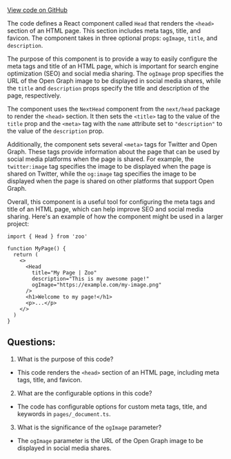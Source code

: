[View code on GitHub](zoo-labs/zoo/blob/master/app/components/Head.tsx)

The code defines a React component called `Head` that renders the `<head>` section of an HTML page. This section includes meta tags, title, and favicon. The component takes in three optional props: `ogImage`, `title`, and `description`. 

The purpose of this component is to provide a way to easily configure the meta tags and title of an HTML page, which is important for search engine optimization (SEO) and social media sharing. The `ogImage` prop specifies the URL of the Open Graph image to be displayed in social media shares, while the `title` and `description` props specify the title and description of the page, respectively. 

The component uses the `NextHead` component from the `next/head` package to render the `<head>` section. It then sets the `<title>` tag to the value of the `title` prop and the `<meta>` tag with the `name` attribute set to `"description"` to the value of the `description` prop. 

Additionally, the component sets several `<meta>` tags for Twitter and Open Graph. These tags provide information about the page that can be used by social media platforms when the page is shared. For example, the `twitter:image` tag specifies the image to be displayed when the page is shared on Twitter, while the `og:image` tag specifies the image to be displayed when the page is shared on other platforms that support Open Graph. 

Overall, this component is a useful tool for configuring the meta tags and title of an HTML page, which can help improve SEO and social media sharing. Here's an example of how the component might be used in a larger project:

```
import { Head } from 'zoo'

function MyPage() {
  return (
    <>
      <Head
        title="My Page | Zoo"
        description="This is my awesome page!"
        ogImage="https://example.com/my-image.png"
      />
      <h1>Welcome to my page!</h1>
      <p>...</p>
    </>
  )
}
```
## Questions: 
 1. What is the purpose of this code?
- This code renders the `<head>` section of an HTML page, including meta tags, title, and favicon.

2. What are the configurable options in this code?
- The code has configurable options for custom meta tags, title, and keywords in `pages/_document.ts`.

3. What is the significance of the `ogImage` parameter?
- The `ogImage` parameter is the URL of the Open Graph image to be displayed in social media shares.